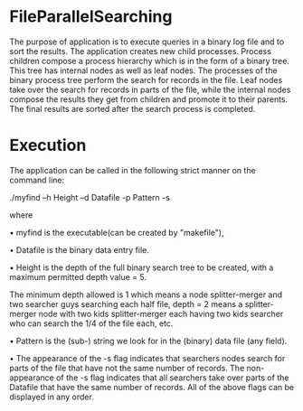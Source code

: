 # FileParallelSearching


The purpose of application is to execute queries in a binary log file and to sort the results.
The application creates new child processes. Process children compose a process hierarchy
which is in the form of a binary tree. This tree has internal nodes as well as leaf nodes.
The processes of the binary process tree perform the search for records in the file. Leaf nodes take over the search for records
in parts of the file, while the internal nodes compose the results they get from children
and promote it to their parents. The final results are sorted after the search process is completed.

# Execution

The application can be called in the following strict manner on the command line:

./myfind –h Height –d Datafile -p Pattern -s

where

• myfind is the executable(can be created by "makefile"),

• Datafile is the binary data entry file.

• Height is the depth of the full binary search tree to be created, with a maximum permitted depth value = 5.

The minimum depth allowed is 1 which means a node splitter-merger and two searcher guys searching each half file, depth = 2
means a splitter-merger node with two kids splitter-merger each having two kids searcher
who can search the 1/4 of the file each, etc.

• Pattern is the (sub-) string we look for in the (binary) data file (any field).

• The appearance of the -s flag indicates that searchers nodes search for parts of the file that have not
the same number of records.
The non-appearance of the -s flag indicates that all searchers take over parts of the Datafile that
have the same number of records.
All of the above flags can be displayed in any order.
